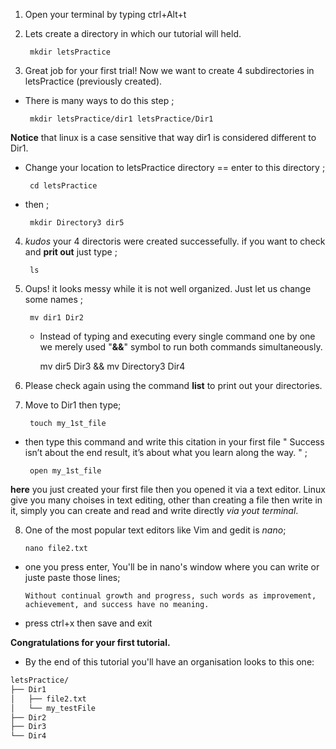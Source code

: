 1. Open your terminal by typing ctrl+Alt+t
2. Lets create a directory in which our tutorial will held. 

        mkdir letsPractice
        
3. Great job for your first trial! Now we want to create 4 subdirectories in letsPractice (previously created).
 - There is many ways to do this step ;
 
        mkdir letsPractice/dir1 letsPractice/Dir1
        
**Notice** that linux is a case sensitive that way dir1 is considered different to Dir1.

 - Change your location to letsPractice directory == enter to this directory ;
 
        cd letsPractice 
        
 - then ;
 
        mkdir Directory3 dir5
    
4. *kudos*  your 4 directoris  were created successefully.  if you want to check and **prit out** just type ;

        ls 
        
5. Oups! it looks messy while it is not well organized. Just let us change some names ; 

        mv dir1 Dir2	
        
   - Instead of typing and executing every single command one by one we merely used "**&&**" symbol to run both commands simultaneously. 
      
        mv dir5 Dir3 && mv Directory3 Dir4


6. Please check again using the command **list** to print out your directories. 

7. Move to Dir1 then type; 

        touch my_1st_file 
        
 - then type this command and write this citation in your first file 
 " Success isn’t about the end result, it’s about what you learn along the way. " ;
 
        open my_1st_file 
        
 **here** you just created your first file then you opened it via a text editor. Linux give you many choises in text editing, other than creating a file then write in it, simply you can create and read and write directly *via yout terminal*. 
 
 8. One of the most popular text editors like Vim and gedit is *nano*; 
 
        nano file2.txt 
        
  - one you press enter, You'll be in nano's window where you can write or juste paste those lines; 
  
        Without continual growth and progress, such words as improvement, achievement, and success have no meaning.
        
  - press ctrl+x then save and exit 

**Congratulations for your first tutorial.**
 * By the end of this tutorial you'll have an organisation looks to this one:

```bash
letsPractice/
├── Dir1
│   ├── file2.txt
│   └── my_testFile
├── Dir2
├── Dir3
└── Dir4
```

